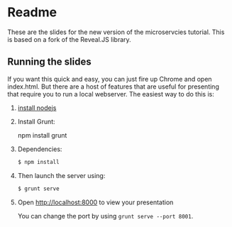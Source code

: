 # Readme

These are the slides for the new version of the microservcies tutorial. This is based on a fork of the Reveal.JS library.

## Running the slides

If you want this quick and easy, you can just fire up Chrome and open index.html. But there are a host of features that are useful for presenting that require you to run a local webserver. The easiest way to do this is:

1. [install nodejs](http://nodejs.org/)

2. Install Grunt:

	npm install grunt

3. Dependencies:


   ```sh
   $ npm install
   ```

4. Then launch the server using:

    ```sh
   $ grunt serve
   ```

5. Open <http://localhost:8000> to view your presentation

   You can change the port by using `grunt serve --port 8001`.

